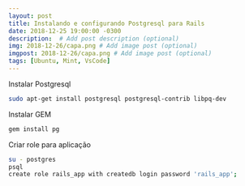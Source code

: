 ```yaml
---
layout: post
title: Instalando e configurando Postgresql para Rails
date: 2018-12-25 19:00:00 -0300
description:  # Add post description (optional)
img: 2018-12-26/capa.png # Add image post (optional)
imgpost: 2018-12-26/capa.png # Add image post (optional)
tags: [Ubuntu, Mint, VsCode]
---
```


Instalar Postgresql
```zsh
sudo apt-get install postgresql postgresql-contrib libpq-dev
```

Instalar GEM
```zsh
gem install pg
```

Criar role para aplicação
```zsh
su - postgres
psql
create role rails_app with createdb login password 'rails_app';
```


